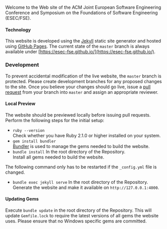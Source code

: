 Welcome to the Web site of the ACM Joint European Software Engineering Conference and Symposium on the Foundations of Software Engineering (ESEC/FSE).

#### Technology
This website is developed using the [Jekyll](https://jekyllrb.com/) static site generator and hosted using [GitHub Pages](https://pages.github.com/). 
The current state of the `master` branch is always available under [https://esec-fse.github.io/](https://esec-fse.github.io/).

### Development
To prevent accidental modification of the live website, the `master` branch is protected. 
Please create development branches for any proposed changes to the site. 
Once you believe your changes should go live, issue a [pull request](https://help.github.com/articles/about-pull-requests/) from your branch into `master` and assign an appropriate reviewer.

#### Local Preview
The website should be previewed locally before issuing pull requests.  
Perform the following steps for the initial setup:
* `ruby --version`  
  Check whether you have Ruby 2.1.0 or higher installed on your system.
* `gem install bundler`  
  [Bundler](https://bundler.io/) is used to manage the gems needed to build the website.
* `bundle install` In the root directory of the Repository.  
  Install all gems needed to build the website.
  
The following command only has to be restarted if the `_config.yml` file is changed.
  
* `bundle exec jekyll serve` In the root directory of the Repository.  
  Generate the website and make it available on `http://127.0.0.1:4000`.
  
#### Updating Gems
Execute `bundle update` in the root directory of the Repository. This will update `Gemfile.lock` to require the latest versions of all gems the website uses. Please ensure that no Windows specific gems are committed.
